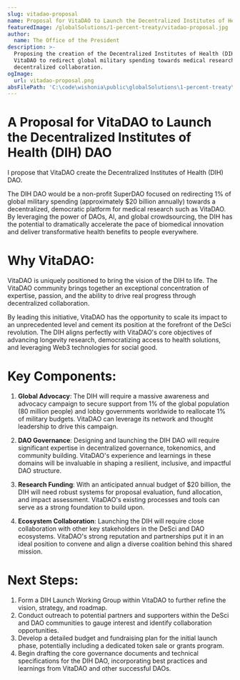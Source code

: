 ```yaml
---
slug: vitadao-proposal
name: Proposal for VitaDAO to Launch the Decentralized Institutes of Health (DIH)
featuredImage: /globalSolutions/1-percent-treaty/vitadao-proposal.jpg
author:
  name: The Office of the President
description: >-
  Proposing the creation of the Decentralized Institutes of Health (DIH) DAO by
  VitaDAO to redirect global military spending towards medical research through
  decentralized collaboration.
ogImage:
  url: vitadao-proposal.png
absFilePath: 'C:\code\wishonia\public\globalSolutions\1-percent-treaty\vitadao-proposal.md'
---
```

# A Proposal for VitaDAO to Launch the Decentralized Institutes of Health (DIH) DAO

I propose that VitaDAO create the Decentralized Institutes of Health (DIH) DAO.

The DIH DAO would be a non-profit SuperDAO focused on redirecting 1% of global military spending (approximately $20 billion annually) towards a decentralized, democratic platform for medical research such as VitaDAO. By leveraging the power of DAOs, AI, and global crowdsourcing, the DIH has the potential to dramatically accelerate the pace of biomedical innovation and deliver transformative health benefits to people everywhere.

# Why VitaDAO:
VitaDAO is uniquely positioned to bring the vision of the DIH to life. The VitaDAO community brings together an exceptional concentration of expertise, passion, and the ability to drive real progress through decentralized collaboration.

By leading this initiative, VitaDAO has the opportunity to scale its impact to an unprecedented level and cement its position at the forefront of the DeSci revolution. The DIH aligns perfectly with VitaDAO's core objectives of advancing longevity research, democratizing access to health solutions, and leveraging Web3 technologies for social good.

# Key Components:
1. **Global Advocacy**: The DIH will require a massive awareness and advocacy campaign to secure support from 1% of the global population (80 million people) and lobby governments worldwide to reallocate 1% of military budgets. VitaDAO can leverage its network and thought leadership to drive this campaign.

2. **DAO Governance**: Designing and launching the DIH DAO will require significant expertise in decentralized governance, tokenomics, and community building. VitaDAO's experience and learnings in these domains will be invaluable in shaping a resilient, inclusive, and impactful DAO structure.

3. **Research Funding**: With an anticipated annual budget of $20 billion, the DIH will need robust systems for proposal evaluation, fund allocation, and impact assessment. VitaDAO's existing processes and tools can serve as a strong foundation to build upon.

4. **Ecosystem Collaboration**: Launching the DIH will require close collaboration with other key stakeholders in the DeSci and DAO ecosystems. VitaDAO's strong reputation and partnerships put it in an ideal position to convene and align a diverse coalition behind this shared mission.

# Next Steps:

1. Form a DIH Launch Working Group within VitaDAO to further refine the vision, strategy, and roadmap.
2. Conduct outreach to potential partners and supporters within the DeSci and DAO communities to gauge interest and identify collaboration opportunities.
3. Develop a detailed budget and fundraising plan for the initial launch phase, potentially including a dedicated token sale or grants program.
4. Begin drafting the core governance documents and technical specifications for the DIH DAO, incorporating best practices and learnings from VitaDAO and other successful DAOs.

